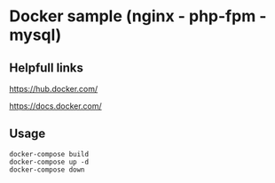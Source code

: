 Docker sample (nginx - php-fpm - mysql)
=======================================

Helpfull links
-----

https://hub.docker.com/

https://docs.docker.com/


Usage
-----

```
docker-compose build    
docker-compose up -d    
docker-compose down    
```
